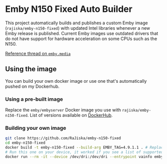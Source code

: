 # Emby N150 Fixed Auto Builder

This project automatically builds and publishes a custom Emby image (`rajiska/emby-n150-fixed`) with updated Intel libraries whenever a new Emby release is published. Current Emby images use outdated drivers that do not have support for hardware acceleration on some CPUs such as the N150.  
  
[Reference thread on `emby.media`](https://emby.media/community/index.php?/topic/134698-intel-n150-transcoding-not-working/)

## Using the image

You can build your own docker image or use one that's automatically pushed on my Dockerhub.

### Using a pre-built image

Replace the `emby/embyserver` Docker image you use with `rajiska/emby-n150-fixed`. List of versions available on [DockerHub](https://hub.docker.com/r/rajiska/emby-n150-fixed/tags).

### Building your own image

```bash
git clone https://github.com/RaJiska/emby-n150-fixed
cd emby-n150-fixed
docker build -t emby-n150-fixed --build-arg EMBY_TAG=4.9.1.1 . # Replace with the Emby version you want
# Run this one on your device, it worked if you see a list of supported profiles and entrypoints
docker run --rm -it --device /dev/dri:/dev/dri --entrypoint vainfo emby-n150-fixed
```